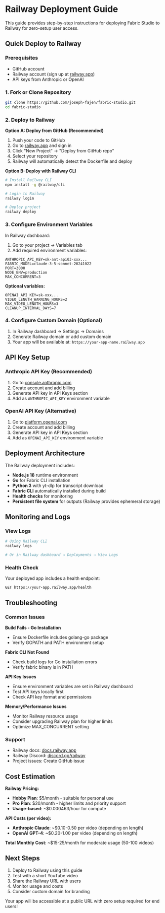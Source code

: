 # Railway Deployment Guide

This guide provides step-by-step instructions for deploying Fabric Studio to Railway for zero-setup user access.

## Quick Deploy to Railway

### Prerequisites
- GitHub account
- Railway account (sign up at [railway.app](https://railway.app))
- API keys from Anthropic or OpenAI

### 1. Fork or Clone Repository
```bash
git clone https://github.com/joseph-fajen/fabric-studio.git
cd fabric-studio
```

### 2. Deploy to Railway

**Option A: Deploy from GitHub (Recommended)**
1. Push your code to GitHub
2. Go to [railway.app](https://railway.app) and sign in
3. Click "New Project" → "Deploy from GitHub repo"
4. Select your repository
5. Railway will automatically detect the Dockerfile and deploy

**Option B: Deploy with Railway CLI**
```bash
# Install Railway CLI
npm install -g @railway/cli

# Login to Railway
railway login

# Deploy project
railway deploy
```

### 3. Configure Environment Variables

In Railway dashboard:
1. Go to your project → Variables tab
2. Add required environment variables:

```
ANTHROPIC_API_KEY=sk-ant-api03-xxx...
FABRIC_MODEL=claude-3-5-sonnet-20241022
PORT=3000
NODE_ENV=production
MAX_CONCURRENT=3
```

**Optional variables:**
```
OPENAI_API_KEY=sk-xxx...
VIDEO_LENGTH_WARNING_HOURS=2
MAX_VIDEO_LENGTH_HOURS=3
CLEANUP_INTERVAL_DAYS=7
```

### 4. Configure Custom Domain (Optional)

1. In Railway dashboard → Settings → Domains
2. Generate Railway domain or add custom domain
3. Your app will be available at: `https://your-app-name.railway.app`

## API Key Setup

### Anthropic API Key (Recommended)
1. Go to [console.anthropic.com](https://console.anthropic.com/)
2. Create account and add billing
3. Generate API key in API Keys section
4. Add as `ANTHROPIC_API_KEY` environment variable

### OpenAI API Key (Alternative)
1. Go to [platform.openai.com](https://platform.openai.com/)
2. Create account and add billing
3. Generate API key in API Keys section
4. Add as `OPENAI_API_KEY` environment variable

## Deployment Architecture

The Railway deployment includes:
- **Node.js 18** runtime environment
- **Go** for Fabric CLI installation
- **Python 3** with yt-dlp for transcript download
- **Fabric CLI** automatically installed during build
- **Health checks** for monitoring
- **Persistent file system** for outputs (Railway provides ephemeral storage)

## Monitoring and Logs

### View Logs
```bash
# Using Railway CLI
railway logs

# Or in Railway dashboard → Deployments → View Logs
```

### Health Check
Your deployed app includes a health endpoint:
```
GET https://your-app.railway.app/health
```

## Troubleshooting

### Common Issues

**Build Fails - Go Installation**
- Ensure Dockerfile includes golang-go package
- Verify GOPATH and PATH environment setup

**Fabric CLI Not Found**
- Check build logs for Go installation errors
- Verify fabric binary is in PATH

**API Key Issues**
- Ensure environment variables are set in Railway dashboard
- Test API keys locally first
- Check API key format and permissions

**Memory/Performance Issues**
- Monitor Railway resource usage
- Consider upgrading Railway plan for higher limits
- Optimize MAX_CONCURRENT setting

### Support
- Railway docs: [docs.railway.app](https://docs.railway.app)
- Railway Discord: [discord.gg/railway](https://discord.gg/railway)
- Project issues: Create GitHub issue

## Cost Estimation

**Railway Pricing:**
- **Hobby Plan**: $5/month - suitable for personal use
- **Pro Plan**: $20/month - higher limits and priority support
- **Usage-based**: ~$0.000463/hour for compute

**API Costs (per video):**
- **Anthropic Claude**: ~$0.10-0.50 per video (depending on length)
- **OpenAI GPT-4**: ~$0.20-1.00 per video (depending on length)

**Total Monthly Cost**: ~$15-25/month for moderate usage (50-100 videos)

## Next Steps

1. Deploy to Railway using this guide
2. Test with a short YouTube video
3. Share the Railway URL with users
4. Monitor usage and costs
5. Consider custom domain for branding

Your app will be accessible at a public URL with zero setup required for end users!